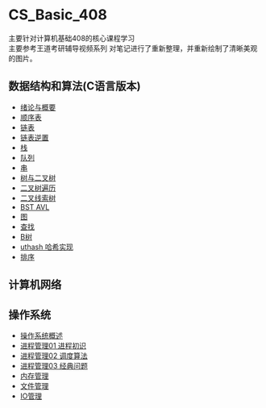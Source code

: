 # CS_Basic_408
主要针对计算机基础408的核心课程学习  
主要参考王道考研辅导视频系列
对笔记进行了重新整理，并重新绘制了清晰美观的图片。

## 数据结构和算法(C语言版本)
- [绪论与概要](01%20【DSA】数据结构与算法(C版本)/Ch01%20绪论与概要.md)
- [顺序表](01%20【DSA】数据结构与算法(C版本)/Ch02-1%20顺序表.md)
- [链表](01%20【DSA】数据结构与算法(C版本)/Ch02-2%20链表.md)
- [链表逆置](01%20【DSA】数据结构与算法(C版本)/Ch02-3%20链表逆置.md)
- [栈](01%20【DSA】数据结构与算法(C版本)/Ch03-1%20栈.md)
- [队列](01%20【DSA】数据结构与算法(C版本)/Ch03-2%20队列.md)
- [串](01%20【DSA】数据结构与算法(C版本)/Ch04%20串.md)
- [树与二叉树](01%20【DSA】数据结构与算法(C版本)/Ch05-1%20树与二叉树.md)
- [二叉树遍历](01%20【DSA】数据结构与算法(C版本)/Ch05-2%20二叉树遍历.md)
- [二叉线索树](01%20【DSA】数据结构与算法(C版本)/Ch05-3%20二叉线索树.md)
- [BST AVL](01%20【DSA】数据结构与算法(C版本)/Ch05-4%20BST%20AVL.md)
- [图](01%20【DSA】数据结构与算法(C版本)/Ch06%20图.md)
- [查找](01%20【DSA】数据结构与算法(C版本)/Ch07-1%20查找.md)
- [B树](01%20【DSA】数据结构与算法(C版本)/Ch07-2%20B树.md)
- [uthash 哈希实现](01%20【DSA】数据结构与算法(C版本)/Ch07-3%20uthash%20库哈希实现.md)
- [排序](01%20【DSA】数据结构与算法(C版本)/Ch08%20排序.md)



## 计算机网络


## 操作系统
- [操作系统概述](04%20【OS】操作系统/操作系统概述.md)
- [进程管理01 进程初识](04%20【OS】操作系统/进程管理%201进程初步.md)
- [进程管理02 调度算法](04%20【OS】操作系统/进程管理%202调度算法.md)
- [进程管理03 经典问题](04%20【OS】操作系统/进程管理%203经典问题.md)
- [内存管理](04%20【OS】操作系统/内存管理.md)
- [文件管理](04%20【OS】操作系统/文件管理.md)
- [IO管理](04%20【OS】操作系统/IO管理.md)

